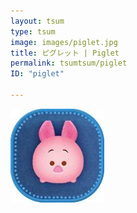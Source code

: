 ```yaml
---
layout: tsum
type: tsum
image: images/piglet.jpg
title: ピグレット | Piglet
permalink: tsumtsum/piglet
ID: "piglet"

---
```

<img class="ui image" src="../images/piglet.jpg">
